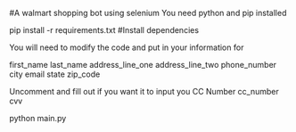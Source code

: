 #A walmart shopping bot using selenium
You need python and pip installed

pip install -r requirements.txt #Install dependencies

You will need to modify the code and put in your information for

first_name
last_name
address_line_one
address_line_two
phone_number
city
email
state
zip_code

Uncomment and fill out if you want it to input you CC Number
cc_number
cvv

python main.py
